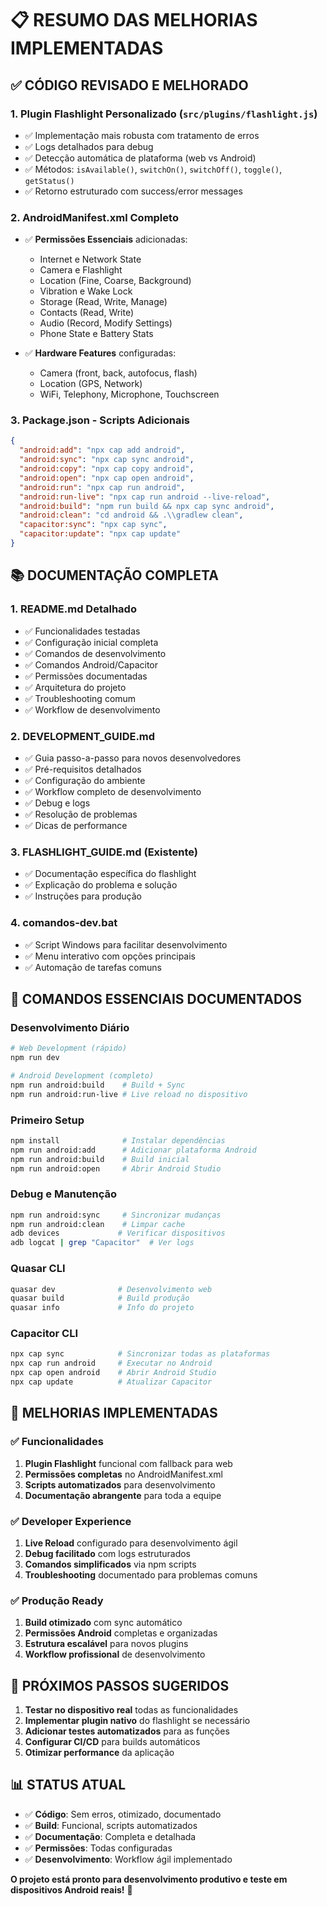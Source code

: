 # 📋 RESUMO DAS MELHORIAS IMPLEMENTADAS

## ✅ CÓDIGO REVISADO E MELHORADO

### 1. **Plugin Flashlight Personalizado** (`src/plugins/flashlight.js`)

- ✅ Implementação mais robusta com tratamento de erros
- ✅ Logs detalhados para debug
- ✅ Detecção automática de plataforma (web vs Android)
- ✅ Métodos: `isAvailable()`, `switchOn()`, `switchOff()`, `toggle()`, `getStatus()`
- ✅ Retorno estruturado com success/error messages

### 2. **AndroidManifest.xml Completo**

- ✅ **Permissões Essenciais** adicionadas:
  - Internet e Network State
  - Camera e Flashlight
  - Location (Fine, Coarse, Background)
  - Vibration e Wake Lock
  - Storage (Read, Write, Manage)
  - Contacts (Read, Write)
  - Audio (Record, Modify Settings)
  - Phone State e Battery Stats

- ✅ **Hardware Features** configuradas:
  - Camera (front, back, autofocus, flash)
  - Location (GPS, Network)
  - WiFi, Telephony, Microphone, Touchscreen

### 3. **Package.json - Scripts Adicionais**

```json
{
  "android:add": "npx cap add android",
  "android:sync": "npx cap sync android",
  "android:copy": "npx cap copy android",
  "android:open": "npx cap open android",
  "android:run": "npx cap run android",
  "android:run-live": "npx cap run android --live-reload",
  "android:build": "npm run build && npx cap sync android",
  "android:clean": "cd android && .\\gradlew clean",
  "capacitor:sync": "npx cap sync",
  "capacitor:update": "npx cap update"
}
```

## 📚 DOCUMENTAÇÃO COMPLETA

### 1. **README.md Detalhado**

- ✅ Funcionalidades testadas
- ✅ Configuração inicial completa
- ✅ Comandos de desenvolvimento
- ✅ Comandos Android/Capacitor
- ✅ Permissões documentadas
- ✅ Arquitetura do projeto
- ✅ Troubleshooting comum
- ✅ Workflow de desenvolvimento

### 2. **DEVELOPMENT_GUIDE.md**

- ✅ Guia passo-a-passo para novos desenvolvedores
- ✅ Pré-requisitos detalhados
- ✅ Configuração do ambiente
- ✅ Workflow completo de desenvolvimento
- ✅ Debug e logs
- ✅ Resolução de problemas
- ✅ Dicas de performance

### 3. **FLASHLIGHT_GUIDE.md** (Existente)

- ✅ Documentação específica do flashlight
- ✅ Explicação do problema e solução
- ✅ Instruções para produção

### 4. **comandos-dev.bat**

- ✅ Script Windows para facilitar desenvolvimento
- ✅ Menu interativo com opções principais
- ✅ Automação de tarefas comuns

## 🔧 COMANDOS ESSENCIAIS DOCUMENTADOS

### Desenvolvimento Diário

```bash
# Web Development (rápido)
npm run dev

# Android Development (completo)
npm run android:build    # Build + Sync
npm run android:run-live # Live reload no dispositivo
```

### Primeiro Setup

```bash
npm install              # Instalar dependências
npm run android:add      # Adicionar plataforma Android
npm run android:build    # Build inicial
npm run android:open     # Abrir Android Studio
```

### Debug e Manutenção

```bash
npm run android:sync     # Sincronizar mudanças
npm run android:clean    # Limpar cache
adb devices             # Verificar dispositivos
adb logcat | grep "Capacitor"  # Ver logs
```

### Quasar CLI

```bash
quasar dev              # Desenvolvimento web
quasar build            # Build produção
quasar info             # Info do projeto
```

### Capacitor CLI

```bash
npx cap sync            # Sincronizar todas as plataformas
npx cap run android     # Executar no Android
npx cap open android    # Abrir Android Studio
npx cap update          # Atualizar Capacitor
```

## 🎯 MELHORIAS IMPLEMENTADAS

### ✅ Funcionalidades

1. **Plugin Flashlight** funcional com fallback para web
2. **Permissões completas** no AndroidManifest.xml
3. **Scripts automatizados** para desenvolvimento
4. **Documentação abrangente** para toda a equipe

### ✅ Developer Experience

1. **Live Reload** configurado para desenvolvimento ágil
2. **Debug facilitado** com logs estruturados
3. **Comandos simplificados** via npm scripts
4. **Troubleshooting** documentado para problemas comuns

### ✅ Produção Ready

1. **Build otimizado** com sync automático
2. **Permissões Android** completas e organizadas
3. **Estrutura escalável** para novos plugins
4. **Workflow profissional** de desenvolvimento

## 🚀 PRÓXIMOS PASSOS SUGERIDOS

1. **Testar no dispositivo real** todas as funcionalidades
2. **Implementar plugin nativo** do flashlight se necessário
3. **Adicionar testes automatizados** para as funções
4. **Configurar CI/CD** para builds automáticos
5. **Otimizar performance** da aplicação

## 📊 STATUS ATUAL

- ✅ **Código**: Sem erros, otimizado, documentado
- ✅ **Build**: Funcional, scripts automatizados
- ✅ **Documentação**: Completa e detalhada
- ✅ **Permissões**: Todas configuradas
- ✅ **Desenvolvimento**: Workflow ágil implementado

**O projeto está pronto para desenvolvimento produtivo e teste em dispositivos Android reais!** 🎉

